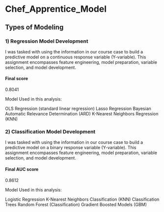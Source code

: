 # Chef_Apprentice_Model

## Types of Modeling 

### 1) Regression Model Development 

I was tasked with using the information in our course case to build a predictive model on a continuous response variable (Y-variable). This assignment encompasses feature engineering, model preparation, variable selection, and model development.

#### Final score
0.8041

Model Used in this analysis: 

OLS Regression (standard linear regression)
Lasso Regression
Bayesian Automatic Relevance Determination (ARD)
K-Nearest Neighbors Regression (KNN)

### 2) Classification Model Development 

I was tasked with using the information in our course case to build a predictive model on a binary response variable (Y-variable). This assignment encompasses feature engineering, model preparation, variable selection, and model development.

#### Final AUC score
0.8612

Model Used in this analysis: 

Logistic Regression
K-Nearest Neighbors Classification (KNN)
Classification Trees
Random Forest (Classification)
Gradient Boosted Models (GBM)
